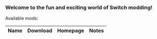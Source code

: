 ### Welcome to the fun and exciting world of Switch modding!

Available mods:

| Name        | Download                             | Homepage                   | Notes
|-------------|--------------------------------------|----------------------------|-------------------------
